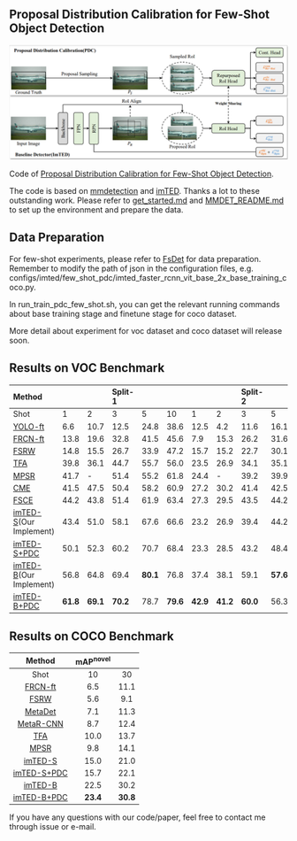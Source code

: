 ## Proposal Distribution Calibration for Few-Shot Object Detection


<!-- <div align=center><img src="figs/Framework1.png"></div> -->
<div align=center><img src="figs/Framework.png"></div>
<!-- <div align=center><img src="figs/Framework3.png"></div> -->

Code of [Proposal Distribution Calibration for Few-Shot Object Detection](https://arxiv.org/abs/2212.07618).

The code is based on [mmdetection](https://github.com/open-mmlab/mmdetection) and [imTED](https://github.com/LiewFeng/imTED). Thanks a lot to these outstanding work. Please refer to [get_started.md](docs/en/get_started.md) and [MMDET_README.md](MMDET_README.md) to set up the environment and prepare the data.

## Data Preparation

For few-shot experiments, please refer to [FsDet](https://github.com/ucbdrive/few-shot-object-detection/blob/master/datasets/README.md#:~:text=2%2C%20and%203.-,COCO%3A,-cocosplit/%0A%20%20datasplit/%0A%20%20%20%20trainvalno5k) for data preparation. Remember to modify the path of json in the configuration files, e.g. configs/imted/few_shot_pdc/imted_faster_rcnn_vit_base_2x_base_training_coco.py.

In run_train_pdc_few_shot.sh, you can get the relevant running commands about base training stage and finetune stage for coco dataset.

More detail about experiment for voc dataset and coco dataset will release soon.

## Results on VOC Benchmark

  |Method| | |Split-1| | | | |Split-2| | | | |Split-3| | |
  |:----|:----|:----|:----|:----|:----|:----|:----|:----|:----|:----|:----|:----|:----|:----|:----|
  |Shot|1|2|3|5|10|1|2|3|5|10|1|2|3|5|10|
  |[YOLO-ft](https://openaccess.thecvf.com/content_ICCV_2019/papers/Kang_Few-Shot_Object_Detection_via_Feature_Reweighting_ICCV_2019_paper.pdf)|6.6|10.7|12.5|24.8|38.6|12.5|4.2|11.6|16.1|33.9|13.0|15.9|15.0|32.2|38.4|
  |[FRCN-ft](https://arxiv.org/abs/1506.01497)|13.8|19.6|32.8|41.5|45.6|7.9|15.3|26.2|31.6|39.1|9.8|11.3|19.1|35.0|45.1|
  |[FSRW](https://openaccess.thecvf.com/content_ICCV_2019/papers/Kang_Few-Shot_Object_Detection_via_Feature_Reweighting_ICCV_2019_paper.pdf)|14.8|15.5|26.7|33.9|47.2|15.7|15.2|22.7|30.1|40.5|21.3|25.6|28.4|42.8|45.9|
  |[TFA](http://proceedings.mlr.press/v119/wang20j/wang20j.pdf)|39.8|36.1|44.7|55.7|56.0|23.5|26.9|34.1|35.1|39.1|30.8|34.8|42.8|49.5|49.8|
  |[MPSR](https://arxiv.org/abs/2007.09384)|41.7|-|51.4|55.2|61.8|24.4|-|39.2|39.9|47.8|35.6|-|42.3|48.0|49.7|
  |[CME](https://openaccess.thecvf.com/content/CVPR2021/papers/Li_Beyond_Max-Margin_Class_Margin_Equilibrium_for_Few-Shot_Object_Detection_CVPR_2021_paper.pdf)|41.5|47.5|50.4|58.2|60.9|27.2|30.2|41.4|42.5|46.8|34.3|39.6|45.1|48.3|51.5|
  |[FSCE](https://openaccess.thecvf.com/content/CVPR2021/papers/Sun_FSCE_Few-Shot_Object_Detection_via_Contrastive_Proposal_Encoding_CVPR_2021_paper.pdf)|44.2|43.8|51.4|61.9|63.4|27.3|29.5|43.5|44.2|50.2|37.2|41.9|47.5|54.6|58.5|
  |[imTED-S](https://arxiv.org/pdf/2205.09613.pdf)(Our Implement)|43.4|51.0|58.1|67.6|66.6|23.2|26.9|39.4|44.2|52.7|49.9|48.8|56.4|61.4|61.1|
  |[imTED-S+PDC](https://arxiv.org/pdf/2212.07618.pdf)|50.1|52.3|60.2|70.7|68.4|23.3|28.5|43.2|48.4|54.6|53.0|50.8|57.7|63.8|62.9|
  |[imTED-B](https://arxiv.org/pdf/2205.09613.pdf)(Our Implement)|56.8|64.8|69.4|**80.1**|76.8|37.4|38.1|59.1|**57.6**|60.9|**60.9**|59.3|70.0|**73.9**|75.7|
  |[imTED-B+PDC](https://arxiv.org/pdf/2212.07618.pdf)|**61.8**|**69.1**|**70.2**|78.7|**79.6**|**42.9**|**41.2**|**60.0**|56.3|**65.9**|60.3|**63.1**|**70.6**|73.3|**76.7**|

## Results on COCO Benchmark

  |Method| mAP<sup>novel</sup> | |
  |:---:|:---:|:---:|
  | Shot | 10 |  30 |
  |[FRCN-ft](https://arxiv.org/abs/1506.01497)|6.5|11.1|
  |[FSRW](https://openaccess.thecvf.com/content_ICCV_2019/papers/Kang_Few-Shot_Object_Detection_via_Feature_Reweighting_ICCV_2019_paper.pdf)|5.6|9.1|
  |[MetaDet](https://openaccess.thecvf.com/content_ICCV_2019/papers/Wang_Meta-Learning_to_Detect_Rare_Objects_ICCV_2019_paper.pdf)|7.1|11.3|
  |[MetaR-CNN](https://openaccess.thecvf.com/content_ICCV_2019/papers/Yan_Meta_R-CNN_Towards_General_Solver_for_Instance-Level_Low-Shot_Learning_ICCV_2019_paper.pdf)|8.7|12.4|
  |[TFA](http://proceedings.mlr.press/v119/wang20j/wang20j.pdf)|10.0|13.7|
  |[MPSR](https://arxiv.org/abs/2007.09384)|9.8|14.1|
  |[imTED-S](https://arxiv.org/pdf/2205.09613.pdf)|15.0|21.0|
  |[imTED-S+PDC](https://arxiv.org/pdf/2212.07618.pdf)|15.7|22.1|
  |[imTED-B](https://arxiv.org/pdf/2205.09613.pdf)|22.5|30.2|
  |[imTED-B+PDC](https://arxiv.org/pdf/2212.07618.pdf)|**23.4**|**30.8**|


If you have any questions with our code/paper, feel free to contact me through issue or e-mail.


